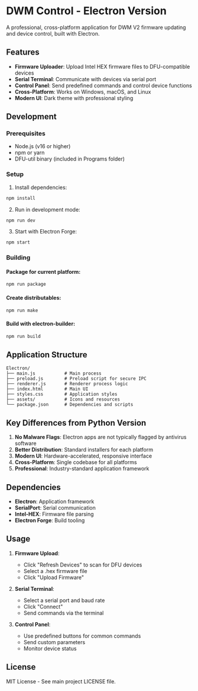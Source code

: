 # DWM Control - Electron Version

A professional, cross-platform application for DWM V2 firmware updating and device control, built with Electron.

## Features

- **Firmware Uploader**: Upload Intel HEX firmware files to DFU-compatible devices
- **Serial Terminal**: Communicate with devices via serial port
- **Control Panel**: Send predefined commands and control device functions
- **Cross-Platform**: Works on Windows, macOS, and Linux
- **Modern UI**: Dark theme with professional styling

## Development

### Prerequisites

- Node.js (v16 or higher)
- npm or yarn
- DFU-util binary (included in Programs folder)

### Setup

1. Install dependencies:
```bash
npm install
```

2. Run in development mode:
```bash
npm run dev
```

3. Start with Electron Forge:
```bash
npm start
```

### Building

#### Package for current platform:
```bash
npm run package
```

#### Create distributables:
```bash
npm run make
```

#### Build with electron-builder:
```bash
npm run build
```

## Application Structure

```
Electron/
├── main.js           # Main process
├── preload.js        # Preload script for secure IPC
├── renderer.js       # Renderer process logic
├── index.html        # Main UI
├── styles.css        # Application styles
├── assets/           # Icons and resources
└── package.json      # Dependencies and scripts
```

## Key Differences from Python Version

1. **No Malware Flags**: Electron apps are not typically flagged by antivirus software
2. **Better Distribution**: Standard installers for each platform
3. **Modern UI**: Hardware-accelerated, responsive interface
4. **Cross-Platform**: Single codebase for all platforms
5. **Professional**: Industry-standard application framework

## Dependencies

- **Electron**: Application framework
- **SerialPort**: Serial communication
- **Intel-HEX**: Firmware file parsing
- **Electron Forge**: Build tooling

## Usage

1. **Firmware Upload**:
   - Click "Refresh Devices" to scan for DFU devices
   - Select a .hex firmware file
   - Click "Upload Firmware"

2. **Serial Terminal**:
   - Select a serial port and baud rate
   - Click "Connect"
   - Send commands via the terminal

3. **Control Panel**:
   - Use predefined buttons for common commands
   - Send custom parameters
   - Monitor device status

## License

MIT License - See main project LICENSE file.
